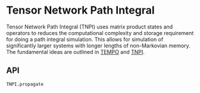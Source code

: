 # Tensor Network Path Integral

Tensor Network Path Integral (TNPI) uses matrix product states and operators to reduces the computational complexity and storage requirement for doing a path integral simulation. This allows for simulation of significantly larger systems with longer lengths of non-Markovian memory. The fundamental ideas are outlined in [TEMPO](https://dx.doi.org/10.1038/s41467-018-05617-3) and [TNPI](https://arxiv.org/abs/2106.12523).

## API
```@docs
TNPI.propagate
```